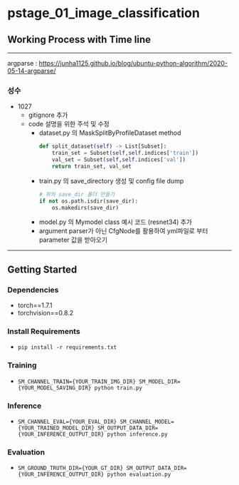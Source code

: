# pstage_01_image_classification

## Working Process with Time line
---

argparse : https://junha1125.github.io/blog/ubuntu-python-algorithm/2020-05-14-argparse/

### 성수
- 1027
    - gitignore 추가
    - code 설명을 위한 주석 및 수정
        - dataset.py 의 MaskSplitByProfileDataset method
            ``` python 
            def split_dataset(self) -> List[Subset]:
                train_set = Subset(self,self.indices['train'])
                val_set = Subset(self,self.indices['val'])
                return train_set, val_set
            ```
        - train.py 의 save_directory 생성 및 config file dump
            ``` python
            # 위의 save_dir 폴더 만들기 
            if not os.path.isdir(save_dir):
                os.makedirs(save_dir)
            
        - model.py 의 Mymodel class 예시 코드 (resnet34) 추가
        - argument parser가 아닌 CfgNode를 활용하여 yml파일로 부터 parameter 값을 받아오기
            
---

## Getting Started    
### Dependencies
- torch==1.7.1
- torchvision==0.8.2                                                              

### Install Requirements
- `pip install -r requirements.txt`

### Training
- `SM_CHANNEL_TRAIN={YOUR_TRAIN_IMG_DIR} SM_MODEL_DIR={YOUR_MODEL_SAVING_DIR} python train.py`

### Inference
- `SM_CHANNEL_EVAL={YOUR_EVAL_DIR} SM_CHANNEL_MODEL={YOUR_TRAINED_MODEL_DIR} SM_OUTPUT_DATA_DIR={YOUR_INFERENCE_OUTPUT_DIR} python inference.py`

### Evaluation
- `SM_GROUND_TRUTH_DIR={YOUR_GT_DIR} SM_OUTPUT_DATA_DIR={YOUR_INFERENCE_OUTPUT_DIR} python evaluation.py`
